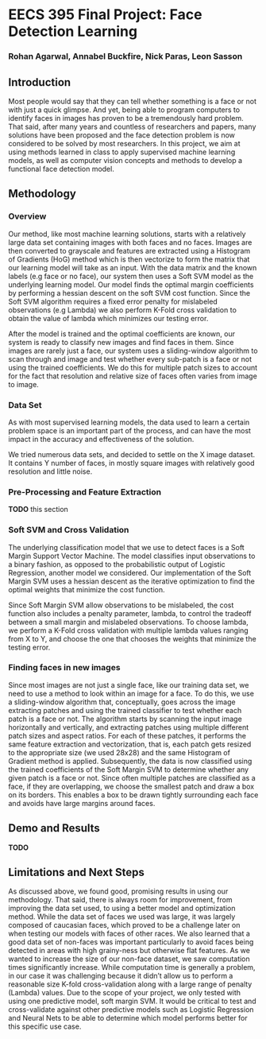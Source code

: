 # EECS 395 Final Project: Face Detection Learning

### Rohan Agarwal, Annabel Buckfire, Nick Paras, Leon Sasson

## Introduction
Most people would say that they can tell whether something is a face or not with just a quick glimpse.  And yet, being able to program computers to identify faces in images has proven to be a tremendously hard problem. That said, after many years and countless of researchers and papers, many solutions have been proposed and the face detection problem is now considered to be solved by most researchers. 
In this project, we aim at using methods learned in class to apply supervised machine learning models, as well as computer vision concepts and methods to develop a functional face detection model. 

## Methodology

### Overview
Our method, like most machine learning solutions, starts with a relatively large data set containing images with both faces and no faces. Images are then converted to grayscale and features are extracted using a Histogram of Gradients (HoG) method which is then vectorize to form the matrix that our learning model will take as an input. With the data matrix and the known labels (e.g face or no face), our system then uses a Soft SVM model as the underlying learning model. Our model finds the optimal margin coefficients by performing a hessian descent on the soft SVM cost function. Since the Soft SVM algorithm requires a fixed error penalty for mislabeled observations (e.g Lambda) we also perform K-Fold cross validation to obtain the value of lambda which minimizes our testing error.

After the model is trained and the optimal coefficients are known, our system is ready to classify new images and find faces in them. Since images are rarely just a face, our system uses a sliding-window algorithm to scan through and image and test whether every sub-patch is a face or not using the trained coefficients. We do this for multiple patch sizes to account for the fact that resolution and relative size of faces often varies from image to image.


### Data Set
As with most supervised learning models, the data used to learn a certain problem space is an important part of the process, and can have the most impact in the accuracy and effectiveness of the solution.

We tried numerous data sets, and decided to settle on the X image dataset. It contains Y number of faces, in mostly square images with relatively good resolution and little noise.

### Pre-Processing and Feature Extraction
**TODO** this section

### Soft SVM and Cross Validation

The underlying classification model that we use to detect faces is a Soft Margin Support Vector Machine. The model classifies input observations to a binary fashion, as opposed to the probabilistic output of Logistic Regression, another model we considered. Our implementation of the Soft Margin SVM uses a hessian descent as the iterative optimization to find the optimal weights that minimize the cost function.

Since Soft Margin SVM allow observations to be mislabeled, the cost function also includes a penalty parameter, lambda, to control the tradeoff between a small margin and mislabeled observations. To choose lambda, we perform a K-Fold cross validation with multiple lambda values ranging from X to Y, and choose the one that chooses the weights that minimize the testing error.

### Finding faces in new images
Since most images are not just a single face, like our training data set, we need to use a method to look within an image for a face. To do this, we use a sliding-window algorithm that, conceptually, goes across the image extracting patches and using the trained classifier to test whether each patch is a face or not. The algorithm starts by scanning the input image horizontally and vertically, and extracting patches using multiple different patch sizes and aspect ratios. For each of these patches, it performs the same feature extraction and vectorization, that is, each patch gets resized to the appropriate size (we used 28x28) and the same Histogram of Gradient method is applied. Subsequently, the data is now classified using the trained coefficients of the Soft Margin SVM to determine whether any given patch is a face or not. Since often multiple patches are classified as a face, if they are overlapping, we choose the smallest patch and draw a box on its borders. This enables a box to be drawn tightly surrounding each face and avoids have large margins around faces.

## Demo and Results
**TODO**

## Limitations and Next Steps
As discussed above, we found good, promising results in using our methodology. That said, there is always room for improvement, from improving the data set  used, to using a better model and optimization method.
While the data set of faces we used was large, it was largely composed of caucasian faces, which proved to be a challenge later on when testing our models with faces of other races. We also learned that a good data set of non-faces was important particularly to avoid faces being detected in areas with high grainy-ness but otherwise flat features.
As we wanted to increase the size of our non-face dataset, we saw computation times significantly increase.
While computation time is generally a problem, in our case it was challenging because it didn’t allow us to perform a reasonable size K-fold cross-validation along with a large range of penalty (Lambda) values. 
Due to the scope of your project, we only tested with using one predictive model, soft margin SVM. It would be critical to test and cross-validate against other predictive models such as Logistic Regression and Neural Nets to be able to determine which model performs better for this specific use case.


